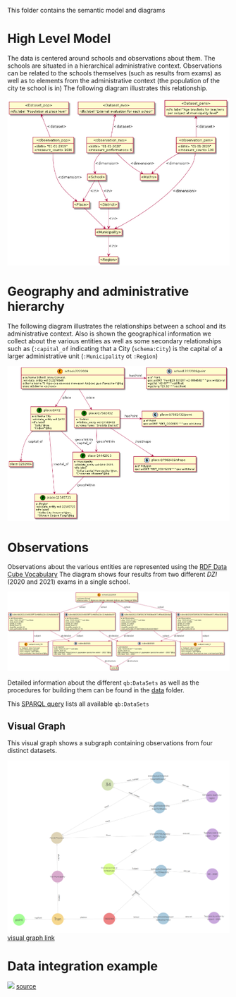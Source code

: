 This folder contains the semantic model and diagrams

# High Level Model

The data is centered around schools and observations about them.
The schools are situated in a hierarchical administrative context.
Observations can be related to the schools themselves (such as results from exams) as well as to elements from the administrative context (the population of the city te school is in)
The following diagram illustrates this relationship. 

![](high-level.png)

# Geography and administrative hierarchy

The following diagram illustrates the relationships between a school and its administrative context.
Also is shown the geographical information we collect about the various entities 
as well as some secondary relationships such as (`:capital_of` indicating that a City (`schema:City`) is the capital of a larger administrative unit (`:Municipality` ot `:Region`)

![](school-geo.png)

# Observations

Observations about the various entities are represented using the [RDF Data Cube Vocabulary](https://www.w3.org/TR/vocab-data-cube/)
The diagram shows four results from two different *DZI* (2020 and 2021) exams in a single school. 

![](observation.png)

Detailed information about the different `qb:DataSets` as well as the procedures for building them can be found in the [data](../data) folder.

This [SPARQL query](http://edu.ontotext.com/sparql?savedQueryName=List%20all%20available%20datasets&owner=admin&execute) lists all available `qb:DataSets`

## Visual Graph

This visual graph shows a subgraph containing observations from four distinct datasets.

![](img/tran_viz_graph.png)
[visual graph link](http://edu.ontotext.com/graphs-visualizations?saved=3263bef896644c45901b9e3d6597e83c)

# Data integration example  

![](https://lucid.app/publicSegments/view/38ec525a-bbfb-4855-80a1-dfc1e13708f5/image.png)
[source](https://lucid.app/lucidchart/228dd727-c4c5-4439-bc67-26446829446b/edit)